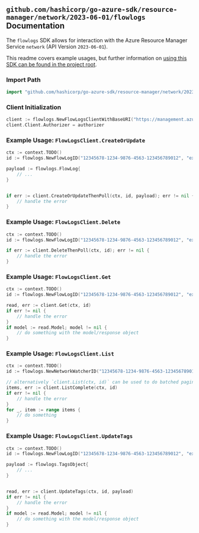 
## `github.com/hashicorp/go-azure-sdk/resource-manager/network/2023-06-01/flowlogs` Documentation

The `flowlogs` SDK allows for interaction with the Azure Resource Manager Service `network` (API Version `2023-06-01`).

This readme covers example usages, but further information on [using this SDK can be found in the project root](https://github.com/hashicorp/go-azure-sdk/tree/main/docs).

### Import Path

```go
import "github.com/hashicorp/go-azure-sdk/resource-manager/network/2023-06-01/flowlogs"
```


### Client Initialization

```go
client := flowlogs.NewFlowLogsClientWithBaseURI("https://management.azure.com")
client.Client.Authorizer = authorizer
```


### Example Usage: `FlowLogsClient.CreateOrUpdate`

```go
ctx := context.TODO()
id := flowlogs.NewFlowLogID("12345678-1234-9876-4563-123456789012", "example-resource-group", "networkWatcherValue", "flowLogValue")

payload := flowlogs.FlowLog{
	// ...
}


if err := client.CreateOrUpdateThenPoll(ctx, id, payload); err != nil {
	// handle the error
}
```


### Example Usage: `FlowLogsClient.Delete`

```go
ctx := context.TODO()
id := flowlogs.NewFlowLogID("12345678-1234-9876-4563-123456789012", "example-resource-group", "networkWatcherValue", "flowLogValue")

if err := client.DeleteThenPoll(ctx, id); err != nil {
	// handle the error
}
```


### Example Usage: `FlowLogsClient.Get`

```go
ctx := context.TODO()
id := flowlogs.NewFlowLogID("12345678-1234-9876-4563-123456789012", "example-resource-group", "networkWatcherValue", "flowLogValue")

read, err := client.Get(ctx, id)
if err != nil {
	// handle the error
}
if model := read.Model; model != nil {
	// do something with the model/response object
}
```


### Example Usage: `FlowLogsClient.List`

```go
ctx := context.TODO()
id := flowlogs.NewNetworkWatcherID("12345678-1234-9876-4563-123456789012", "example-resource-group", "networkWatcherValue")

// alternatively `client.List(ctx, id)` can be used to do batched pagination
items, err := client.ListComplete(ctx, id)
if err != nil {
	// handle the error
}
for _, item := range items {
	// do something
}
```


### Example Usage: `FlowLogsClient.UpdateTags`

```go
ctx := context.TODO()
id := flowlogs.NewFlowLogID("12345678-1234-9876-4563-123456789012", "example-resource-group", "networkWatcherValue", "flowLogValue")

payload := flowlogs.TagsObject{
	// ...
}


read, err := client.UpdateTags(ctx, id, payload)
if err != nil {
	// handle the error
}
if model := read.Model; model != nil {
	// do something with the model/response object
}
```
